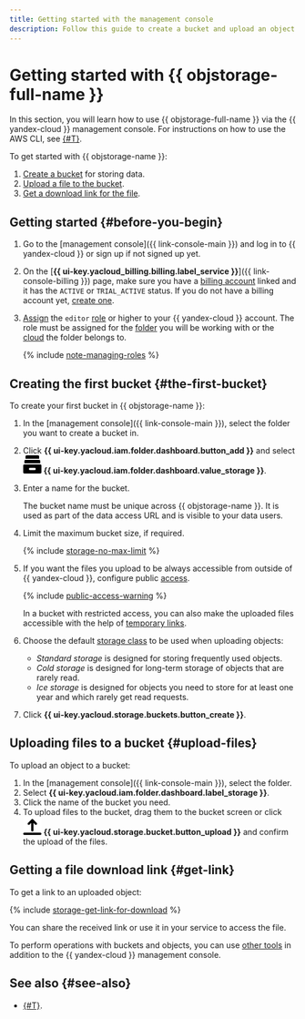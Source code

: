 ```yaml
---
title: Getting started with the management console
description: Follow this guide to create a bucket and upload an object to it using the management console.
---
```


# Getting started with {{ objstorage-full-name }}

In this section, you will learn how to use {{ objstorage-full-name }} via the {{ yandex-cloud }} management console. For instructions on how to use the AWS CLI, see [{#T}](./quickstart/quickstart-aws-cli.md).

To get started with {{ objstorage-name }}:

1. [Create a bucket](#the-first-bucket) for storing data.
1. [Upload a file to the bucket](#upload-files).
1. [Get a download link for the file](#get-link).


## Getting started {#before-you-begin}

1. Go to the [management console]({{ link-console-main }}) and log in to {{ yandex-cloud }} or sign up if not signed up yet.
1. On the [**{{ ui-key.yacloud_billing.billing.label_service }}**]({{ link-console-billing }}) page, make sure you have a [billing account](../billing/concepts/billing-account.md) linked and it has the `ACTIVE` or `TRIAL_ACTIVE` status. If you do not have a billing account yet, [create one](../billing/quickstart/index.md#create_billing_account).
1. [Assign](../iam/operations/roles/grant.md) the `editor` [role](../iam/roles-reference.md#editor) or higher to your {{ yandex-cloud }} account. The role must be assigned for the [folder](../resource-manager/concepts/resources-hierarchy.md#folder) you will be working with or the [cloud](../resource-manager/concepts/resources-hierarchy.md#cloud) the folder belongs to.

    {% include [note-managing-roles](../_includes/mdb/note-managing-roles.md) %}


## Creating the first bucket {#the-first-bucket}

To create your first bucket in {{ objstorage-name }}:

1. In the [management console]({{ link-console-main }}), select the folder you want to create a bucket in.
1. Click **{{ ui-key.yacloud.iam.folder.dashboard.button_add }}** and select ![bucket](../_assets/storage/bucket.svg) **{{ ui-key.yacloud.iam.folder.dashboard.value_storage }}**.
1. Enter a name for the bucket.

    The bucket name must be unique across {{ objstorage-name }}. It is used as part of the data access URL and is visible to your data users.
1. Limit the maximum bucket size, if required.

    {% include [storage-no-max-limit](_includes_service/storage-no-max-limit.md) %}

1. If you want the files you upload to be always accessible from outside of {{ yandex-cloud }}, configure public [access](concepts/bucket.md#bucket-access).

    {% include [public-access-warning](../_includes/storage/security/public-access-warning.md) %}

    In a bucket with restricted access, you can also make the uploaded files accessible with the help of [temporary links](./concepts/pre-signed-urls.md).

1. Choose the default [storage class](concepts/storage-class.md) to be used when uploading objects:
    * _Standard storage_ is designed for storing frequently used objects.
    * _Cold storage_ is designed for long-term storage of objects that are rarely read.
    * _Ice storage_ is designed for objects you need to store for at least one year and which rarely get read requests.
1. Click **{{ ui-key.yacloud.storage.buckets.button_create }}**.

## Uploading files to a bucket {#upload-files}

To upload an object to a bucket:

1. In the [management console]({{ link-console-main }}), select the folder.
1. Select **{{ ui-key.yacloud.iam.folder.dashboard.label_storage }}**.
1. Click the name of the bucket you need.
1. To upload files to the bucket, drag them to the bucket screen or click ![bucket](../_assets/storage/upload.svg) **{{ ui-key.yacloud.storage.bucket.button_upload }}** and confirm the upload of the files.

## Getting a file download link {#get-link}

To get a link to an uploaded object:

{% include [storage-get-link-for-download](_includes_service/storage-get-link-for-download.md) %}

You can share the received link or use it in your service to access the file.

To perform operations with buckets and objects, you can use [other tools](tools/index.md) in addition to the {{ yandex-cloud }} management console.


## See also {#see-also}

* [{#T}](quickstart/quickstart-aws-cli.md).
